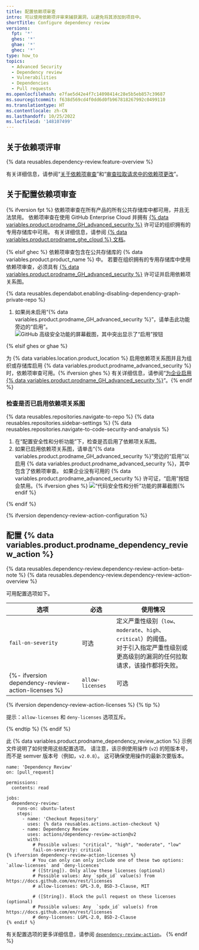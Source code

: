 ```yaml
---
title: 配置依赖项审查
intro: 可以使用依赖项评审来捕获漏洞，以避免将其添加到项目中。
shortTitle: Configure dependency review
versions:
  fpt: '*'
  ghes: '*'
  ghae: '*'
  ghec: '*'
type: how_to
topics:
  - Advanced Security
  - Dependency review
  - Vulnerabilities
  - Dependencies
  - Pull requests
ms.openlocfilehash: e7fae5d42e4f7c14098414c28e5b5eb857c39687
ms.sourcegitcommit: f638d569cd4f0dd6d0fb967818267992c0499110
ms.translationtype: HT
ms.contentlocale: zh-CN
ms.lasthandoff: 10/25/2022
ms.locfileid: '148107499'
---
```

## 关于依赖项评审

{% data reusables.dependency-review.feature-overview %}   

有关详细信息，请参阅“[关于依赖项审查](/code-security/supply-chain-security/understanding-your-software-supply-chain/about-dependency-review)”和“[审查拉取请求中的依赖项更改](/pull-requests/collaborating-with-pull-requests/reviewing-changes-in-pull-requests/reviewing-dependency-changes-in-a-pull-request)”。

## 关于配置依赖项审查

{% ifversion fpt %} 依赖项审查在所有产品的所有公共存储库中都可用，并且无法禁用。 依赖项审查在使用 GitHub Enterprise Cloud 并拥有 [{% data variables.product.prodname_GH_advanced_security %}](/get-started/learning-about-github/about-github-advanced-security) 许可证的组织拥有的专用存储库中可用。 有关详细信息，请参阅 [{% data variables.product.prodname_ghe_cloud %} 文档](/enterprise-cloud@latest/code-security/supply-chain-security/understanding-your-software-supply-chain/configuring-dependency-review)。

{% elsif ghec %} 依赖项审查包含在公共存储库的 {% data variables.product.product_name %} 中。 若要在组织拥有的专用存储库中使用依赖项审查，必须具有 [{% data variables.product.prodname_GH_advanced_security %}](/get-started/learning-about-github/about-github-advanced-security) 许可证并启用依赖项关系图。

{% data reusables.dependabot.enabling-disabling-dependency-graph-private-repo %}
1. 如果尚未启用“{% data variables.product.prodname_GH_advanced_security %}”，请单击此功能旁边的“启用”。
   ![GitHub 高级安全功能的屏幕截图，其中突出显示了“启用”按钮](/assets/images/help/security/enable-ghas-private-repo.png)

{% elsif ghes or ghae %}

为 {% data variables.location.product_location %} 启用依赖项关系图并且为组织或存储库启用 {% data variables.product.prodname_advanced_security %} 时，依赖项审查可用。{% ifversion ghes %} 有关详细信息，请参阅“[为企业启用 {% data variables.product.prodname_GH_advanced_security %}](/admin/code-security/managing-github-advanced-security-for-your-enterprise/enabling-github-advanced-security-for-your-enterprise)”。{% endif %}

### 检查是否已启用依赖项关系图

{% data reusables.repositories.navigate-to-repo %} {% data reusables.repositories.sidebar-settings %} {% data reusables.repositories.navigate-to-code-security-and-analysis %}
1. 在“配置安全性和分析功能”下，检查是否启用了依赖项关系图。 
1. 如果已启用依赖项关系图，请单击“{% data variables.product.prodname_GH_advanced_security %}”旁边的“启用”以启用 {% data variables.product.prodname_advanced_security %}，其中包含了依赖项审查。 如果企业没有可用的 {% data variables.product.prodname_advanced_security %} 许可证，“启用”按钮会禁用。{% ifversion ghes %} ![“代码安全性和分析”功能的屏幕截图](/assets/images/enterprise/3.4/repository/code-security-and-analysis-enable-ghas-3.4.png){% endif %}

{% endif %}

{% ifversion dependency-review-action-configuration %}
## 配置 {% data variables.product.prodname_dependency_review_action %}

{% data reusables.dependency-review.dependency-review-action-beta-note %} {% data reusables.dependency-review.dependency-review-action-overview %}

可用配置选项如下。

| 选项 | 必选 | 使用情况 |
|------------------|-------------------------------|--------|
| `fail-on-severity` | 可选 | 定义严重性级别（`low`、`moderate`、`high`、`critical`）的阈值。</br>对于引入指定严重性级别或更高级别的漏洞的任何拉取请求，该操作都将失败。 |
{%- ifversion dependency-review-action-licenses %} | `allow-licenses` | 可选 | 包含允许的许可证列表。 可以在 API 文档的[许可证](/rest/licenses)页中找到此参数可能的值。</br>如果拉取请求引入许可证与列表不匹配的依赖项，该操作将失败。|{% endif %} {%- ifversion dependency-review-action-licenses %} | `deny-licenses` | 可选 | 包含禁止的许可证列表。 可以在 API 文档的[许可证](/rest/licenses)页中找到此参数可能的值。</br>如果拉取请求引入许可证与列表匹配的依赖项，该操作将失败。|{% endif %}

{% ifversion dependency-review-action-licenses %} {% tip %}

提示：`allow-licenses` 和 `deny-licenses` 选项互斥。

{% endtip %} {% endif %}

此 {% data variables.product.prodname_dependency_review_action %} 示例文件说明了如何使用这些配置选项。 请注意，该示例使用操作 (`v2`) 的短版本号，而不是 semver 版本号（例如，`v2.0.8`）。 这可确保使用操作的最新次要版本。

```yaml{:copy}
name: 'Dependency Review'
on: [pull_request]

permissions:
  contents: read

jobs:
  dependency-review:
    runs-on: ubuntu-latest
    steps:
      - name: 'Checkout Repository'
        uses: {% data reusables.actions.action-checkout %}
      - name: Dependency Review
        uses: actions/dependency-review-action@v2
        with:
          # Possible values: "critical", "high", "moderate", "low" 
          fail-on-severity: critical
{% ifversion dependency-review-action-licenses %}
          # You can only can only include one of these two options: `allow-licenses` and `deny-licences`
          # ([String]). Only allow these licenses (optional)
          # Possible values: Any `spdx_id` value(s) from https://docs.github.com/en/rest/licenses 
          # allow-licenses: GPL-3.0, BSD-3-Clause, MIT

          # ([String]). Block the pull request on these licenses (optional)
          # Possible values: Any  `spdx_id` value(s) from https://docs.github.com/en/rest/licenses 
          # deny-licenses: LGPL-2.0, BSD-2-Clause
{% endif %}
```

有关配置选项的更多详细信息，请参阅 [`dependency-review-action`](https://github.com/actions/dependency-review-action#readme)。
{% endif %}
